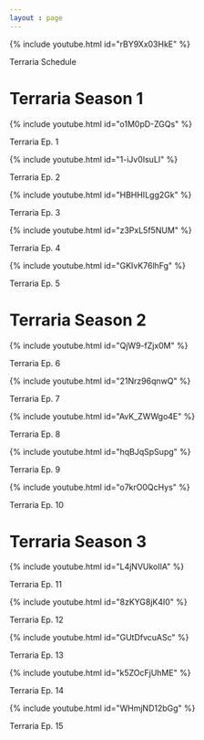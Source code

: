 ```yaml
---
layout : page
---
```

{% include youtube.html id="rBY9Xx03HkE" %}
<p>Terraria Schedule </p>

<h1>Terraria Season 1</h1>

{% include youtube.html id="o1M0pD-ZGQs" %}
<p>Terraria Ep. 1</p>

{% include youtube.html id="1-iJv0IsuLI" %}
<p>Terraria Ep. 2</p>

{% include youtube.html id="HBHHILgg2Gk" %}
<p>Terraria Ep. 3</p>

{% include youtube.html id="z3PxL5f5NUM" %}
<p>Terraria Ep. 4</p>

{% include youtube.html id="GKIvK76lhFg" %}
<p>Terraria Ep. 5</p>

<h1>Terraria Season 2</h1>

<p>{% include youtube.html id="QjW9-fZjx0M" %}
<p>Terraria Ep. 6</p>

<p>{% include youtube.html id="21Nrz96qnwQ" %}
<p>Terraria Ep. 7</p>

<p>{% include youtube.html id="AvK_ZWWgo4E" %}
<p>Terraria Ep. 8 </p>

<p>{% include youtube.html id="hqBJqSpSupg" %}
<p>Terraria Ep. 9 </p>

<p>{% include youtube.html id="o7krO0QcHys" %}
<p>Terraria Ep. 10 </p>

<h1>Terraria Season 3</h1>

<p>{% include youtube.html id="L4jNVUkoIlA" %}
<p>Terraria Ep. 11 </p>

<p>{% include youtube.html id="8zKYG8jK4I0" %}
<p>Terraria Ep. 12 </p>

<p>{% include youtube.html id="GUtDfvcuASc" %}</p>
<p>Terraria Ep. 13 </p>

<p>{% include youtube.html id="k5ZOcFjUhME" %}</p>
<p>Terraria Ep. 14 </p>

<p>{% include youtube.html id="WHmjND12bGg" %}</p>
<p>Terraria Ep. 15 </p>
